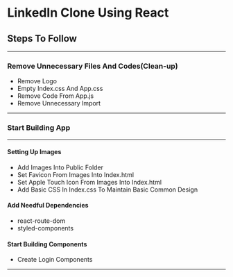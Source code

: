 # LinkedIn Clone Using React

## Steps To Follow

---
### Remove Unnecessary Files And Codes(Clean-up)
* Remove Logo
* Empty Index.css And App.css
* Remove Code From App.js
* Remove Unnecessary Import
---


### Start Building App

---
#### Setting Up Images
* Add Images Into Public Folder
* Set Favicon From Images Into Index.html
* Set Apple Touch Icon From Images Into Index.html
* Add Basic CSS In Index.css To Maintain Basic Common Design

#### Add Needful Dependencies
* react-route-dom
* styled-components

#### Start Building Components
* Create Login Components
---